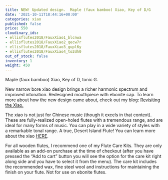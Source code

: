 ```yaml
---
title: NEW! Updated design.  Maple (faux bamboo) Xiao, Key of D/G
date: '2021-10-11T18:44:16+00:00'
categories: xiao
published: false
price: 550
cloudinary_ids:
- ellisflutes2018/FauxXiao1_blcnwa
- ellisflutes2018/FauxXiao2_qecw7r
- ellisflutes2018/FauxXiao3_gupl6y
- ellisflutes2018/FauxXiao4_to2dh0
out_of_stock: false
inventory: 1
weight: 450
---
```


Maple (faux bamboo) Xiao, Key of D, tonic G.

New narrow bore xiao design brings a richer harmonic spectrum and improved intonation.  Redesigned mouthpiece with ebonite cap.  To learn more about how the new design came about, check out my blog: [Revisiting the Xiao.](https://www.ellisflutes.com/blog/revisiting-the-xiao)

The xiao is not just for Chinese music (though it excels in that context).  These are fully-realized open-holed flutes with a tremendous range, and are ideal for many forms of music.  You can play in a wide variety of styles with a remarkable tonal range.  A true, Desert Island Flute!  You can learn more about the xiao [HERE](https://www.ellisflutes.com/world-flutes/xiao).

For all wooden flutes, I recommend one of my Flute Care Kits. They are only available as an add-on purchase at the time of checkout (after you have pressed the “Add to cart” button you will see the option for the care kit right along side and you have to select it from the menu). The care kit includes the recommended wax, fine steel wool and instructions for maintaining the finish on your flute. Not for use on ebonite flutes.